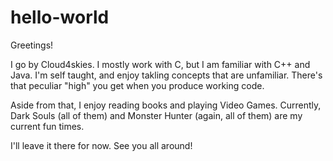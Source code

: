 # hello-world

Greetings!

I go by Cloud4skies. I mostly work with C, but I am familiar with C++ and Java.
I'm self taught, and enjoy takling concepts that are unfamiliar.
There's that peculiar "high" you get when you produce working code.

Aside from that, I enjoy reading books and playing Video Games.
Currently, Dark Souls (all of them) and Monster Hunter (again, all of them)
are my current fun times.

I'll leave it there for now. See you all around!
